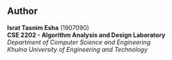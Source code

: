 ## Author  

**Israt Tasnim Esha** (1907090)  
**CSE 2202 - Algorithm Analysis and Design Laboratory**  
*Department of Computer Science and Engineering*  
*Khulna University of Engineering and Technology*
